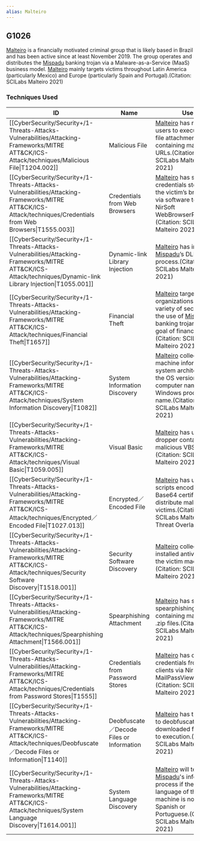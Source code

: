 ```yaml
---
alias: Malteiro
---
```


## G1026

[Malteiro](https://attack.mitre.org/groups/G1026) is a financially motivated criminal group that is likely based in Brazil and has been active since at least November 2019. The group operates and distributes the [Mispadu](https://attack.mitre.org/software/S1122)  banking trojan via a Malware-as-a-Service (MaaS) business model. [Malteiro](https://attack.mitre.org/groups/G1026) mainly targets victims throughout Latin America (particularly Mexico) and Europe (particularly Spain and Portugal).(Citation: SCILabs Malteiro 2021)


### Techniques Used

| ID | Name | Use |
| --- | --- | --- |
| [[CyberSecurity/Security+/1-Threats-Attacks-Vulnerabilities/Attacking-Frameworks/MITRE ATT&CK/ICS-Attack/techniques/Malicious File\|T1204.002]] | Malicious File | [Malteiro](https://attack.mitre.org/groups/G1026) has relied on users to execute .zip file attachments containing malicious URLs.(Citation: SCILabs Malteiro 2021)  |
| [[CyberSecurity/Security+/1-Threats-Attacks-Vulnerabilities/Attacking-Frameworks/MITRE ATT&CK/ICS-Attack/techniques/Credentials from Web Browsers\|T1555.003]] | Credentials from Web Browsers | [Malteiro](https://attack.mitre.org/groups/G1026) has stolen credentials stored in the victim’s browsers via software tool NirSoft WebBrowserPassView.(Citation: SCILabs Malteiro 2021) |
| [[CyberSecurity/Security+/1-Threats-Attacks-Vulnerabilities/Attacking-Frameworks/MITRE ATT&CK/ICS-Attack/techniques/Dynamic-link Library Injection\|T1055.001]] | Dynamic-link Library Injection | [Malteiro](https://attack.mitre.org/groups/G1026) has injected [Mispadu](https://attack.mitre.org/software/S1122)’s DLL into a process.(Citation: SCILabs Malteiro 2021) |
| [[CyberSecurity/Security+/1-Threats-Attacks-Vulnerabilities/Attacking-Frameworks/MITRE ATT&CK/ICS-Attack/techniques/Financial Theft\|T1657]] | Financial Theft | [Malteiro](https://attack.mitre.org/groups/G1026) targets organizations in a wide variety of sectors via the use of [Mispadu](https://attack.mitre.org/software/S1122) banking trojan with the goal of financial theft.(Citation: SCILabs Malteiro 2021) |
| [[CyberSecurity/Security+/1-Threats-Attacks-Vulnerabilities/Attacking-Frameworks/MITRE ATT&CK/ICS-Attack/techniques/System Information Discovery\|T1082]] | System Information Discovery | [Malteiro](https://attack.mitre.org/groups/G1026) collects the machine information, system architecture, the OS version, computer name, and Windows product name.(Citation: SCILabs Malteiro 2021) |
| [[CyberSecurity/Security+/1-Threats-Attacks-Vulnerabilities/Attacking-Frameworks/MITRE ATT&CK/ICS-Attack/techniques/Visual Basic\|T1059.005]] | Visual Basic | [Malteiro](https://attack.mitre.org/groups/G1026) has utilized a dropper containing malicious VBS scripts.(Citation: SCILabs Malteiro 2021) |
| [[CyberSecurity/Security+/1-Threats-Attacks-Vulnerabilities/Attacking-Frameworks/MITRE ATT&CK/ICS-Attack/techniques/Encrypted／Encoded File\|T1027.013]] | Encrypted／Encoded File | [Malteiro](https://attack.mitre.org/groups/G1026) has used scripts encoded in Base64 certificates to distribute malware to victims.(Citation: SCILabs Malteiro Threat Overlap 2023) |
| [[CyberSecurity/Security+/1-Threats-Attacks-Vulnerabilities/Attacking-Frameworks/MITRE ATT&CK/ICS-Attack/techniques/Security Software Discovery\|T1518.001]] | Security Software Discovery | [Malteiro](https://attack.mitre.org/groups/G1026) collects the installed antivirus on the victim machine.(Citation: SCILabs Malteiro 2021) |
| [[CyberSecurity/Security+/1-Threats-Attacks-Vulnerabilities/Attacking-Frameworks/MITRE ATT&CK/ICS-Attack/techniques/Spearphishing Attachment\|T1566.001]] | Spearphishing Attachment | [Malteiro](https://attack.mitre.org/groups/G1026) has sent spearphishing emails containing malicious .zip files.(Citation: SCILabs Malteiro 2021) |
| [[CyberSecurity/Security+/1-Threats-Attacks-Vulnerabilities/Attacking-Frameworks/MITRE ATT&CK/ICS-Attack/techniques/Credentials from Password Stores\|T1555]] | Credentials from Password Stores | [Malteiro](https://attack.mitre.org/groups/G1026) has obtained credentials from mail clients via NirSoft MailPassView.(Citation: SCILabs Malteiro 2021) |
| [[CyberSecurity/Security+/1-Threats-Attacks-Vulnerabilities/Attacking-Frameworks/MITRE ATT&CK/ICS-Attack/techniques/Deobfuscate／Decode Files or Information\|T1140]] | Deobfuscate／Decode Files or Information | [Malteiro](https://attack.mitre.org/groups/G1026) has the ability to deobfuscate downloaded files prior to execution.(Citation: SCILabs Malteiro 2021) |
| [[CyberSecurity/Security+/1-Threats-Attacks-Vulnerabilities/Attacking-Frameworks/MITRE ATT&CK/ICS-Attack/techniques/System Language Discovery\|T1614.001]] | System Language Discovery | [Malteiro](https://attack.mitre.org/groups/G1026) will terminate [Mispadu](https://attack.mitre.org/software/S1122)'s infection process if the language of the victim machine is not Spanish or Portuguese.(Citation: SCILabs Malteiro 2021) |
